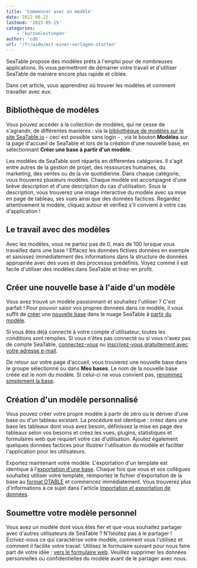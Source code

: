```yaml
---
title: 'Commencer avec un modèle'
date: 2022-08-25
lastmod: '2023-05-15'
categories:
    - 'kurzanleitungen'
author: 'cdb'
url: '/fr/aide/mit-einer-vorlagen-starten'
---
```


SeaTable propose des modèles prêts à l'emploi pour de nombreuses applications. Ils vous permettront de démarrer votre travail et d'utiliser SeaTable de manière encore plus rapide et ciblée.

Dans cet article, vous apprendrez où trouver les modèles et comment travailler avec eux.

## Bibliothèque de modèles

Vous pouvez accéder à la collection de modèles, qui ne cesse de s'agrandir, de différentes manières : via la [bibliothèque de modèles sur le site SeaTable.io](https://seatable.io/fr/modeles/) - ceci est possible sans login - , via le bouton **Modèles** sur la page d'accueil de SeaTable et lors de la création d'une nouvelle base, en sélectionnant **Créer une base à partir d'un modèle**.

Les modèles de SeaTable sont répartis en différentes catégories. Il s'agit entre autres de la gestion de projet, des ressources humaines, du marketing, des ventes ou de la vie quotidienne. Dans chaque catégorie, vous trouverez plusieurs modèles. Chaque modèle est accompagné d'une brève description et d'une description du cas d'utilisation. Sous la description, vous trouverez une image interactive du modèle avec sa mise en page de tableau, ses vues ainsi que des données factices. Regardez attentivement le modèle, cliquez autour et vérifiez s'il convient à votre cas d'application !

## Le travail avec des modèles

Avec les modèles, vous ne partez pas de 0, mais de 100 lorsque vous travaillez dans une base ! Effacez les données fictives données en exemple et saisissez immédiatement des informations dans la structure de données appropriée avec des vues et des processus prédéfinis. Voyez comme il est facile d'utiliser des modèles dans SeaTable et tirez-en profit.

## Créer une nouvelle base à l'aide d'un modèle

Vous avez trouvé un modèle passionnant et souhaitez l'utiliser ? C'est parfait ! Pour pouvoir saisir vos propres données dans ce modèle, il vous suffit de [créer](https://seatable.io/fr/docs/arbeiten-mit-bases/anlegen-einer-base-mithilfe-einer-vorlage/) une [nouvelle base](https://seatable.io/fr/docs/arbeiten-mit-bases/anlegen-einer-base-mithilfe-einer-vorlage/) dans le nuage SeaTable à [partir du modèle](https://seatable.io/fr/docs/arbeiten-mit-bases/anlegen-einer-base-mithilfe-einer-vorlage/).

Si vous êtes déjà connecté à votre compte d'utilisateur, toutes les conditions sont remplies. Si vous n'êtes pas connecté ou si vous n'avez pas de compte SeaTable, [connectez-vous](https://cloud.seatable.io/) ou [inscrivez-vous gratuitement avec votre adresse e-mail](https://seatable.io/fr/enregistrement/).

De retour sur votre page d'accueil, vous trouverez une nouvelle base dans le groupe sélectionné ou dans **Mes bases**. Le nom de la nouvelle base créée est le nom du modèle. Si celui-ci ne vous convient pas, [renommez simplement la base](/fr/docs/handbuch/datenmanagement/bases/#base-umbenennen).

## Création d'un modèle personnalisé

Vous pouvez créer votre propre modèle à partir de zéro ou le dériver d'une base ou d'un tableau existant. La procédure est identique : créez dans une base les tableaux dont vous avez besoin, définissez la mise en page des tableaux selon vos besoins et créez les vues, plugins, statistiques et formulaires web que requiert votre cas d'utilisation. Ajoutez également quelques données factices pour illustrer l'utilisation du modèle et faciliter l'application pour les utilisateurs.

Exportez maintenant votre modèle. L'exportation d'un template est identique à l'[exportation d'une base](https://seatable.io/fr/docs/import-von-daten/speichern-einer-base-als-dtable-datei/). Chaque fois que vous et vos collègues souhaitez utiliser votre template, réimportez le fichier d'exportation de la base au [format DTABLE](https://seatable.io/fr/docs/import-von-daten/dtable-dateiformat/) et commencez immédiatement. Vous trouverez plus d'informations à ce sujet dans l'article [Importation et exportation de données](https://seatable.io/fr/docs/import-von-daten/datenimport-und-export/).

## Soumettre votre modèle personnel

Vous avez un modèle dont vous êtes fier et que vous souhaitez partager avec d'autres utilisateurs de SeaTable ? N'hésitez pas à le partager ! Écrivez-nous ce qui caractérise votre modèle, comment vous l'utilisez et comment il facilite votre travail. Utilisez le formulaire suivant pour nous faire part de votre idée : [vers le formulaire web](https://cloud.seatable.io/dtable/forms/e41b7a37-adca-48b9-9650-9399f410494f/). Veuillez supprimer les données personnelles ou confidentielles du modèle avant de le partager avec nous.
